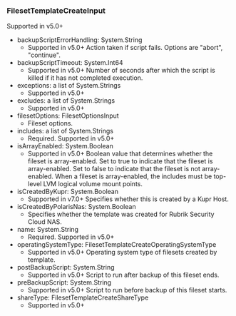 ### FilesetTemplateCreateInput
Supported in v5.0+

- backupScriptErrorHandling: System.String
  - Supported in v5.0+
      Action taken if script fails. Options are "abort", "continue".
- backupScriptTimeout: System.Int64
  - Supported in v5.0+
      Number of seconds after which the script is killed if it has not completed execution.
- exceptions: a list of System.Strings
  - Supported in v5.0+
- excludes: a list of System.Strings
  - Supported in v5.0+
- filesetOptions: FilesetOptionsInput
  - Fileset options.
- includes: a list of System.Strings
  - Required. Supported in v5.0+
- isArrayEnabled: System.Boolean
  - Supported in v5.0+
      Boolean value that determines whether the fileset is array-enabled. Set to true to indicate that the fileset is array-enabled. Set to false to indicate that the fileset is not array-enabled. When a fileset is array-enabled, the includes must be top-level LVM logical volume mount points.
- isCreatedByKupr: System.Boolean
  - Supported in v7.0+
      Specifies whether this is created by a Kupr Host.
- isCreatedByPolarisNas: System.Boolean
  - Specifies whether the template was created for Rubrik Security Cloud NAS.
- name: System.String
  - Required. Supported in v5.0+
- operatingSystemType: FilesetTemplateCreateOperatingSystemType
  - Supported in v5.0+
      Operating system type of filesets created by template.
- postBackupScript: System.String
  - Supported in v5.0+
      Script to run after backup of this fileset ends.
- preBackupScript: System.String
  - Supported in v5.0+
      Script to run before backup of this fileset starts.
- shareType: FilesetTemplateCreateShareType
  - Supported in v5.0+
